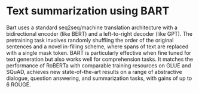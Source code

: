 # Text summarization using BART

Bart uses a standard seq2seq/machine translation architecture with a bidirectional encoder (like BERT) and a left-to-right decoder (like GPT). The pretraining task involves randomly shuffling the order of the original sentences and a novel in-filling scheme, where spans of text are replaced with a single mask token. BART is particularly effective when fine tuned for text generation but also works well for comprehension tasks. It matches the performance of RoBERTa with comparable training resources on GLUE and SQuAD, achieves new state-of-the-art results on a range of abstractive dialogue, question answering, and summarization tasks, with gains of up to 6 ROUGE.